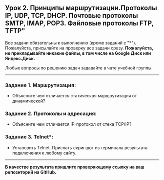 ## Урок 2. Принципы маршрутизации.Протоколы IP, UDP, TCP, DHCP. Почтовые протоколы SMTP, IMAP, POP3. Файловые протоколы FTP, TFTP"

Все задачи обязательны к выполнению (кроме заданий с "\*"). Пожалуйста, присылайте на проверку все задачи сразу.
**Пожалуйста, не прикладывайте никакие файлы, в том числе на Google Диск или Яндекс.Диск.**

Любые вопросы по решению задач задавайте в чате учебной группы.

---

### Задание 1. Маршрутизация:

- Объясните чем отличается статическая маршрутизация от динамической?

### Задание 2. Протоколы и адресация:

- Объясните чем отличается IP-протокол от стека TCP/IP?

### Задание 3. Telnet\*:

- Установить Telnet. Прислать скриншот из терминала результата подключения к любому сайту.

---

**В качестве результата пришлите проверяющему ссылку на ваш репозиторий на GitHub.**
